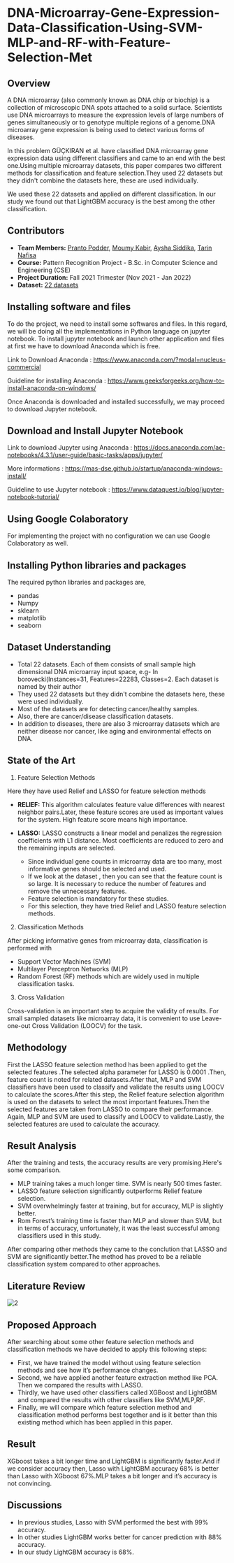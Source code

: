 # DNA-Microarray-Gene-Expression-Data-Classification-Using-SVM-MLP-and-RF-with-Feature-Selection-Met

## Overview
A DNA microarray (also commonly known as DNA chip or biochip) is a collection of microscopic DNA spots attached to a solid surface. Scientists use DNA microarrays to measure the expression levels of large numbers of genes simultaneously or to genotype multiple regions of a genome.DNA microarray gene expression is being used to detect various forms of diseases. 

In this problem GÜÇKIRAN et al. have classified DNA microarray gene expression data using different classifiers and came to an end with the best one.Using multiple microarray datasets, this paper compares two different methods for classification and feature selection.They used 22 datasets but they didn't combine the datasets here, these are used individually.

We used these 22 datasets and applied on different classification. In our study we found out that LightGBM accuracy is the best among the other classification.


## Contributors
- **Team Members:** [Pranto Podder](https://www.linkedin.com/in/pranto-podder/), [Moumy Kabir](https://www.linkedin.com/in/moumy-kabir-156a0a232/), [Aysha Siddika](https://www.linkedin.com/in/aysha-siddika-577ba5224/), [Tarin Nafisa](https://www.linkedin.com/in/tarin-nafisa-b174031a9/)
- **Course:** Pattern Recognition Project - B.Sc. in Computer Science and Engineering (CSE)
- **Project Duration:** Fall 2021 Trimester (Nov 2021 - Jan 2022)
- **Dataset:** [22 datasets](https://drive.google.com/drive/folders/1_fn0GqGQJAbpqHfLQVDrIeWWSJgIpLmZ?usp=sharing)

## Installing software and files
To do the project, we need to install some softwares and files. In this regard, we will be doing all the implementations in Python language on jupyter notebook. To install jupyter notebook and launch other application and files at first we have to download Anaconda which is free.

Link to Download Anaconda : https://www.anaconda.com/?modal=nucleus-commercial

Guideline for installing Anaconda : https://www.geeksforgeeks.org/how-to-install-anaconda-on-windows/

Once Anaconda is downloaded and installed successfully, we may proceed to download Jupyter notebook.

## Download and Install Jupyter Notebook
Link to download Jupyter using Anaconda : https://docs.anaconda.com/ae-notebooks/4.3.1/user-guide/basic-tasks/apps/jupyter/

More informations : https://mas-dse.github.io/startup/anaconda-windows-install/

Guideline to use Jupyter notebook : https://www.dataquest.io/blog/jupyter-notebook-tutorial/

## Using Google Colaboratory
For implementing the project with no configuration we can use Google Colaboratory as well.

## Installing Python libraries and packages
The required python libraries and packages are,
- pandas
- Numpy
- sklearn
- matplotlib
- seaborn

## Dataset Understanding
* Total 22 datasets. Each of them consists of small sample high dimensional DNA microarray input space, e.g- In borovecki(Instances=31, Features=22283, Classes=2. Each dataset is named by their author
* They used 22 datasets but they didn't combine the datasets here, these were used individually.
* Most of the datasets are for detecting cancer/healthy samples. 
* Also, there are cancer/disease classification datasets.
* In addition to diseases, there are also 3 microarray datasets which are neither disease nor cancer, like aging and environmental effects on DNA.

## State of the Art

1. Feature Selection Methods 

Here they have used Relief and LASSO for feature selection methods

* **RELIEF:**
This algorithm calculates feature value differences with nearest neighbor pairs.Later, these feature scores are used as important values for the system. High feature score means high importance.

* **LASSO:**
LASSO constructs a linear model and penalizes the regression coefficients with L1 distance. Most coefficients are reduced to zero and the remaining inputs are selected.

  * Since individual gene counts in microarray data are too many, most informative genes should be selected and used. 
  * If we look at the dataset , then you can see that the feature count is so large. It is necessary to reduce the number of features and remove the unnecessary features.
  * Feature selection is mandatory for these studies.
  * For this selection, they have tried Relief and LASSO feature selection methods.
        
        
2. Classification Methods

After picking informative genes from microarray data, classification is performed   with 

* Support Vector Machines (SVM)
* Multilayer Perceptron Networks (MLP) 
* Random Forest (RF) methods  which are widely used in multiple classification tasks.


3. Cross Validation

Cross-validation is an important step to acquire the validity of results. For small sampled datasets like microarray data, it is convenient to use 
Leave-one-out Cross Validation (LOOCV) for the task. 

## Methodology
First the LASSO feature selection method has been applied to get the selected features .The selected alpha parameter for LASSO is 0.0001 .Then, feature count is noted for related datasets.After that, MLP and SVM classifiers have been used to classify and validate the results using LOOCV to calculate the scores.After this step, the Relief feature selection algorithm is used on the datasets to select the most important features.Then the selected features are taken from LASSO to compare their performance. Again, MLP and SVM are used to classify and LOOCV to validate.Lastly, the selected features are used to calculate the accuracy.

## Result Analysis
After the training and tests, the accuracy results are very promising.Here's some comparison.

* MLP training takes a much longer time. SVM is nearly 500 times faster.
* LASSO feature selection significantly outperforms Relief feature selection.
* SVM overwhelmingly faster at training, but for accuracy, MLP is slightly better. 
* Rom Forest’s training time is faster than MLP and slower than SVM, but in terms of accuracy, unfortunately, it was the least successful among classifiers used in this study. 

After comparing other methods they came to the conclution that LASSO and SVM are significantly better.The method has proved to be a reliable classification system compared to other approaches.

## Literature Review
![2](https://user-images.githubusercontent.com/109679342/215896274-6f79d645-a08d-49d0-8134-d400daf5b81d.PNG)

## Proposed Approach 
After searching about  some other feature selection methods and classification methods  we have decided to apply this following steps:

* First, we have trained the model without using feature selection methods and see how it’s performance changes.
* Second, we have applied  another feature extraction method like  PCA. Then we compared the results with LASSO.
* Thirdly, we have used other classifiers called XGBoost and LightGBM and compared the results with other classifiers like SVM,MLP,RF.
* Finally, we will compare which feature selection method and classification method performs best together and is it better than this existing method which has been applied in this paper.

## Result
XGboost takes a bit longer time and LightGBM is significantly faster.And if we consider accuracy then, Lasso with LightGBM accuracy 68% is better than Lasso with  XGboost 67%.MLP takes a bit longer and it’s accuracy is not convincing. 

## Discussions
* In previous studies, Lasso with SVM performed the best with 99% accuracy.
* In other studies LightGBM works better for cancer prediction with 88% accuracy.
* In our study LightGBM accuracy is 68%.



